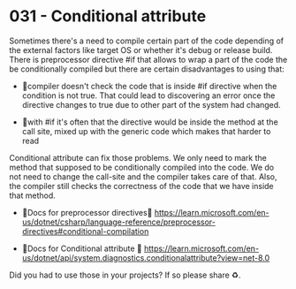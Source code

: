 # 031 - Conditional attribute  #

Sometimes there's a need to compile certain part of the code depending of the external factors like target OS or whether it's debug or release build. There is preprocessor directive #if that allows to wrap a part of the code the be conditionally compiled but there are certain disadvantages to using that:

- 📌compiler doesn't check the code that is inside #if directive when the condition is not true. That could lead to discovering an error once the directive changes to true due to other part of the system had changed.

- 📌with #if it's often that the directive would be inside the method at the call site, mixed up with the generic code which makes that harder to read

Conditional attribute can fix those problems. We only need to mark the method that supposed to be conditionally compiled into the code. We do not need to change the call-site and the compiler takes care of that. Also, the compiler still checks the correctness of the code that we have inside that method.

- 🚩Docs for preprocessor directives📑 https://learn.microsoft.com/en-us/dotnet/csharp/language-reference/preprocessor-directives#conditional-compilation

- 🚩Docs for Conditional attribute 📑 https://learn.microsoft.com/en-us/dotnet/api/system.diagnostics.conditionalattribute?view=net-8.0

Did you had to use those in your projects? If so please share ♻.

